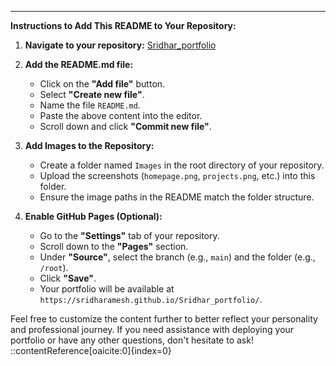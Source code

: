 
---

**Instructions to Add This README to Your Repository:**

1. **Navigate to your repository:** [Sridhar_portfolio](https://github.com/sridharamesh/Sridhar_portfolio)

2. **Add the README.md file:**
   - Click on the **"Add file"** button.
   - Select **"Create new file"**.
   - Name the file `README.md`.
   - Paste the above content into the editor.
   - Scroll down and click **"Commit new file"**.

3. **Add Images to the Repository:**
   - Create a folder named `Images` in the root directory of your repository.
   - Upload the screenshots (`homepage.png`, `projects.png`, etc.) into this folder.
   - Ensure the image paths in the README match the folder structure.

4. **Enable GitHub Pages (Optional):**
   - Go to the **"Settings"** tab of your repository.
   - Scroll down to the **"Pages"** section.
   - Under **"Source"**, select the branch (e.g., `main`) and the folder (e.g., `/root`).
   - Click **"Save"**.
   - Your portfolio will be available at `https://sridharamesh.github.io/Sridhar_portfolio/`.

Feel free to customize the content further to better reflect your personality and professional journey. If you need assistance with deploying your portfolio or have any other questions, don't hesitate to ask!
::contentReference[oaicite:0]{index=0}
 

